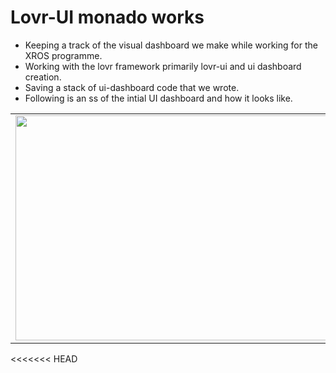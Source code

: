 # Lovr-UI monado works
 - Keeping a track of the visual dashboard we make while working for the XROS programme. 
 - Working with the lovr framework primarily lovr-ui and ui dashboard creation.
 - Saving a stack of ui-dashboard code that we wrote.
 - Following is an ss of the intial UI dashboard and how it looks like.
  <table>
<tr>
  <td><img width="600" height ="360" src= "https://github.com/Ana2k/Lovr-ui-mock-backup/assets/54909114/f8aa0586-750e-4156-b35b-1c66d5cf2e13" >
  </td>
</tr>
</table>
<!-- ![sample_dashboard](https://github.com/Ana2k/Lovr-ui-mock-backup/assets/54909114/9ec7149b-eaa4-476e-b334-76318c270d24) -->
<!-- ![sample_dashboard_monado_start](https://github.com/Ana2k/Lovr-ui-mock-backup/assets/54909114/f8aa0586-750e-4156-b35b-1c66d5cf2e13) -->
<<<<<<< HEAD

